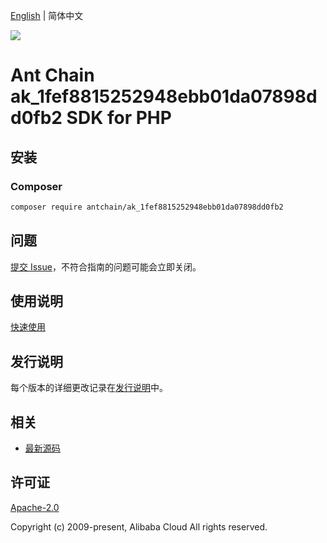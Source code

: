 [English](README.md) | 简体中文

![](https://aliyunsdk-pages.alicdn.com/icons/AlibabaCloud.svg)

# Ant Chain ak_1fef8815252948ebb01da07898dd0fb2 SDK for PHP

## 安装

### Composer

```bash
composer require antchain/ak_1fef8815252948ebb01da07898dd0fb2
```

## 问题

[提交 Issue](https://github.com/alipay/antchain-openapi-prod-sdk/issues/new)，不符合指南的问题可能会立即关闭。

## 使用说明

[快速使用](https://github.com/alipay/antchain-openapi-prod-sdk)

## 发行说明

每个版本的详细更改记录在[发行说明](./ChangeLog.txt)中。

## 相关

* [最新源码](https://github.com/antchain-openapi-sdk-php)

## 许可证

[Apache-2.0](http://www.apache.org/licenses/LICENSE-2.0)

Copyright (c) 2009-present, Alibaba Cloud All rights reserved.
